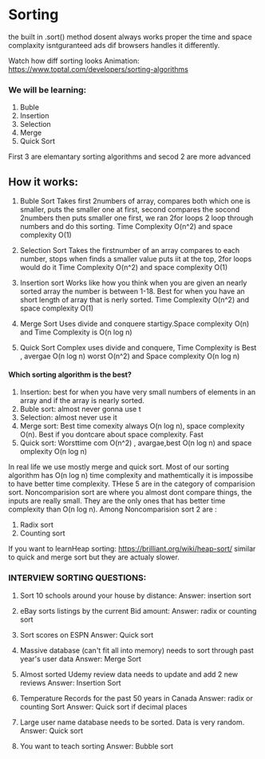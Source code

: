 # Sorting

the built in .sort() method dosent always works proper the time and space complaxity isntguranteed ads dif browsers handles it differently.

Watch how diff sorting looks Animation: https://www.toptal.com/developers/sorting-algorithms

### We will be learning:

1. Buble
2. Insertion
3. Selection
4. Merge
5. Quick Sort

First 3 are elemantary sorting algorithms and secod 2 are more advanced

## How it works:

1. Buble Sort
   Takes first 2numbers of array, compares both which one is smaller, puts the smaller one at first, second compares the socond 2numbers then puts smaller one first, we ran 2for loops 2 loop through numbers and do this sorting. Time Complexity O(n^2) and space complexity O(1)

2. Selection Sort
   Takes the firstnumber of an array compares to each number, stops when finds a smaller value puts iit at the top, 2for loops would do it Time Complexity O(n^2) and space complexity O(1)

3. Insertion sort
   Works like how you think when you are given an nearly sorted array the number is between 1-18. Best for when you have an short length of array that is nerly sorted. Time Complexity O(n^2) and space complexity O(1)

4. Merge Sort
   Uses divide and conquere startigy.Space complexity O(n) and Time Complexity is O(n log n)

5. Quick Sort
   Complex uses divide and conquere, Time Complexity is Best , avergae O(n log n) worst O(n^2) and Space complexity O(n log n)

#### Which sorting algorithm is the best?

1. Insertion: best for when you have very small numbers of elements in an array and if the array is nearly sorted.
2. Buble sort: almost never gonna use t
3. Selection: almost never use it
4. Merge sort: Best time comexity always O(n log n), space complexity O(n). Best if you dontcare about space complexity. Fast
5. Quick sort: Worsttime com O(n^2) , avargae,best O(n log n) and space omplexity O(n log n)

In real life we use mostly merge and quick sort. Most of our sorting algorithm has O(n log n) time complexity and mathemtically it is impossibe to have better time complexity.
THese 5 are in the category of comparision sort.
Noncomparision sort are where you almost dont compare things, the inputs are really small. They are the only ones that has better time complexity than O(n log n).
Among Noncomparision sort 2 are :

1. Radix sort
2. Counting sort

If you want to learnHeap sorting: https://brilliant.org/wiki/heap-sort/ similar to quick and merge sort but they are actualy slower.  

### INTERVIEW SORTING QUESTIONS:
1. Sort 10 schools around your house by distance:
   Answer: insertion sort

2. eBay sorts listings by the current Bid amount:
   Answer: radix or counting sort

3. Sort scores on ESPN
   Answer: Quick sort

4. Massive database (can't fit all into memory) needs to sort through past year's user data
   Answer: Merge Sort

5. Almost sorted Udemy review data needs to update and add 2 new reviews
   Answer: Insertion Sort

6. Temperature Records for the past 50 years in Canada
   Answer: radix or counting Sort
   Answer: Quick sort if decimal places

7. Large user name database needs to be sorted. Data is very random.
   Answer: Quick sort

8. You want to teach sorting
   Answer: Bubble sort
